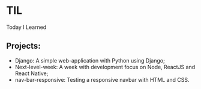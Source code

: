 # TIL
Today I Learned

## Projects:
- Django: A simple web-application with Python using Django;
- Next-level-week: A week with development focus on Node, ReactJS and React Native;
- nav-bar-responsive: Testing a responsive navbar with HTML and CSS.
